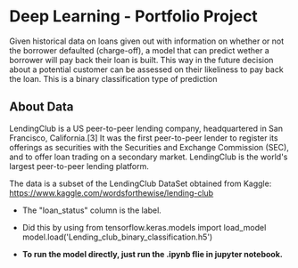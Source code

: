 # Deep Learning - Portfolio Project

Given historical data on loans given out with information on whether or not the borrower defaulted (charge-off), a model that can predict wether a borrower will pay back their loan is built. This way in the future decision about a potential customer can be assessed on their likeliness to pay back the loan. This is a binary classification type of prediction

## About Data
LendingClub is a US peer-to-peer lending company, headquartered in San Francisco, California.[3] It was the first peer-to-peer lender to register its offerings as securities with the Securities and Exchange Commission (SEC), and to offer loan trading on a secondary market. LendingClub is the world's largest peer-to-peer lending platform.

The data is a subset of the LendingClub DataSet obtained from Kaggle: https://www.kaggle.com/wordsforthewise/lending-club

*  The "loan_status" column is the label.


  - Did this by using
  from tensorflow.keras.models import load_model
  model.load('Lending_club_binary_classification.h5')
  
* **To run the model directly, just run the .ipynb flie in jupyter notebook.**


